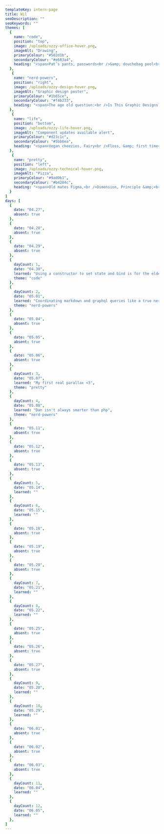 ```yaml
---
templateKey: intern-page
title: Wil
seoDescription: ""
seoKeywords: ""
themes: [
  {
    name: "code",
    position: "top",
    image: /uploads/ozzy-office-hover.png,
    imageAlt: "Drawing",
    primaryColour: "#502d1b",
    secondaryColour: "#e683a4",
    heading: "<span>Pat’s pants, passwords<br />&amp; douchebag pool<br />table owners.</span>"
  },
   {
    name: "nerd-powers",
    position: "right",
    image: /uploads/ozzy-design-hover.png,
    imageAlt: "Graphic design poster",
    primaryColour: "#1b65ce",
    secondaryColour: "#f4b233",
    heading: "<span>The age old question:<br />Is This Graphic Designs?<br />(Hint: 5 degrees)</span>"
  },
   {
    name: "life",
    position: "bottom",
    image: /uploads/ozzy-life-hover.png,
    imageAlt: "Component updates available alert",
    primaryColour: "#d23c1c",
    secondaryColour: "#5bb6ea",
    heading: "<span>Vegan cheezies, Fairy<br />Floss, &amp; first time<br />birthday cakes.</span>"
  },
   {
    name: "pretty",
    position: "left",
    image: /uploads/ozzy-technical-hover.png,
    imageAlt: "Pizza",
    primaryColour: "#9ad9b1",
    secondaryColour: "#b4204c",
    heading: "<span>Old mates Figma,<br />Dimension, Principle &amp;<br />Pantone.</span>"
  }
]
days: [
  {
    date: "04.27",
    absent: true
  },
  {
    date: "04.28",
    absent: true
  },
  {
    date: "04.29",
    absent: true
  },
  {
    dayCount: 1, 
    date: "04.30",
    learned: "Using a constructor to set state and bind is for the elderly.",
    theme: "code"
  },
  { 
    dayCount: 2, 
    date: "05.01",
    learned: "Coordinating markdown and graphql queries like a true nerd",
    theme: "nerd-powers"
  },
  {
    date: "05.04",
    absent: true
  },
  {
    date: "05.05",
    absent: true
  },
  {
    date: "05.06",
    absent: true
  },  
  {
    dayCount: 3, 
    date: "05.07",
    learned: "My first real parallax <3",
    theme: "pretty"
  },
  { 
    dayCount: 4, 
    date: "05.08",
    learned: "Dan isn't always smarter than php",
    theme: "nerd-powers"
  },
  {
    date: "05.11",
    absent: true
  },
  {
    date: "05.12",
    absent: true
  },
  {
    date: "05.13",
    absent: true
  },  
  {
    dayCount: 5, 
    date: "05.14",
    learned: ""
  },
  { 
    dayCount: 6, 
    date: "05.15",
    learned: ""
  },
  {
    date: "05.18",
    absent: true
  },
  {
    date: "05.19",
    absent: true
  },
  {
    date: "05.20",
    absent: true
  },  
  {
    dayCount: 7, 
    date: "05.21",
    learned: ""
  },
  { 
    dayCount: 8, 
    date: "05.22",
    learned: ""
  },
  {
    date: "05.25",
    absent: true
  },
  {
    date: "05.26",
    absent: true
  },
  {
    date: "05.27",
    absent: true
  },  
  {
    dayCount: 9, 
    date: "05.28",
    learned: ""
  },
  { 
    dayCount: 10, 
    date: "05.29",
    learned: ""
  },
  {
    date: "06.01",
    absent: true
  },
  {
    date: "06.02",
    absent: true
  },
  {
    date: "06.03",
    absent: true
  },  
  {
    dayCount: 11, 
    date: "06.04",
    learned: ""
  },
  { 
    dayCount: 12, 
    date: "06.05",
    learned: ""
  },
]
---
```

